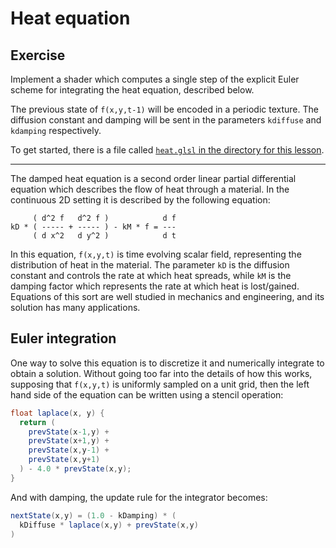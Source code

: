 # Heat equation

## Exercise

Implement a shader which computes a single step of the explicit Euler scheme for integrating the heat equation, described below.

The previous state of `f(x,y,t-1)` will be encoded in a periodic texture. The diffusion constant and damping will be sent in the parameters `kdiffuse` and `kdamping` respectively.

To get started, there is a file called <a href="/open/gpgpu-2" target="_blank">`heat.glsl` in the directory for this lesson</a>.

***

The damped heat equation is a second order linear partial differential equation which describes the flow of heat through a material. In the continuous 2D setting it is described by the following equation:

```
     ( d^2 f   d^2 f )            d f
kD * ( ----- + ----- ) - kM * f = ---
     ( d x^2   d y^2 )            d t
```

In this equation, `f(x,y,t)` is time evolving scalar field, representing the distribution of heat in the material. The parameter `kD` is the diffusion constant and controls the rate at which heat spreads, while `kM` is the damping factor which represents the rate at which heat is lost/gained. Equations of this sort are well studied in mechanics and engineering, and its solution has many applications.

## Euler integration

One way to solve this equation is to discretize it and numerically integrate to obtain a solution. Without going too far into the details of how this works, supposing that `f(x,y,t)` is uniformly sampled on a unit grid, then the left hand side of the equation can be written using a stencil operation:

```glsl
float laplace(x, y) {
  return (
    prevState(x-1,y) +
    prevState(x+1,y) +
    prevState(x,y-1) +
    prevState(x,y+1)
  ) - 4.0 * prevState(x,y);
}
```

And with damping, the update rule for the integrator becomes:

```glsl
nextState(x,y) = (1.0 - kDamping) * (
  kDiffuse * laplace(x,y) + prevState(x,y)
)
```
